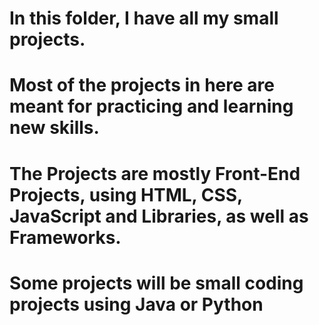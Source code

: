 # In this folder, I have all my small projects.

# Most of the projects in here are meant for practicing and learning new skills.

# The Projects are mostly Front-End Projects, using HTML, CSS, JavaScript and Libraries, as well as Frameworks.

# Some projects will be small coding projects using Java or Python